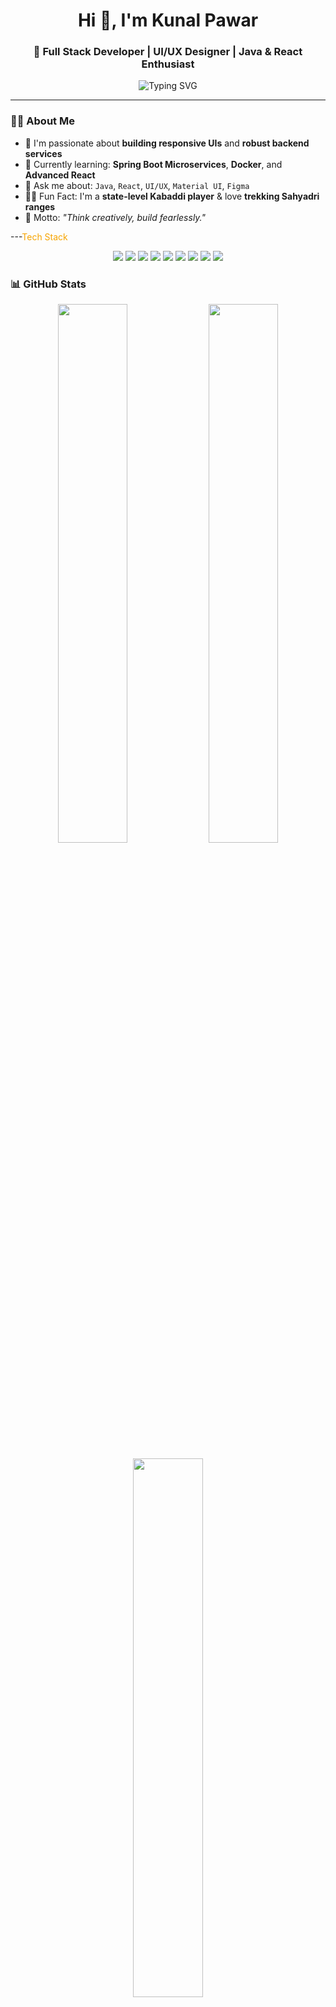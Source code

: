 <h1 align="center">Hi 👋, I'm Kunal Pawar</h1>
<h3 align="center">🚀 Full Stack Developer | UI/UX Designer | Java & React Enthusiast</h3>

<p align="center">
  <img src="https://readme-typing-svg.demolab.com?font=Fira+Code&duration=3000&pause=1000&color=F6A400&center=true&vCenter=true&width=450&lines=Code+with+purpose.+Design+with+passion." alt="Typing SVG" />
</p>

---

### 👨‍💻 About Me

- 🎯 I'm passionate about **building responsive UIs** and **robust backend services**
- 🌱 Currently learning: **Spring Boot Microservices**, **Docker**, and **Advanced React**
- 💬 Ask me about: `Java`, `React`, `UI/UX`, `Material UI`, `Figma`
- 🧗‍♂️ Fun Fact: I'm a **state-level Kabaddi player** & love **trekking Sahyadri ranges**
- 🧠 Motto: *"Think creatively, build fearlessly."*

---<span style="color:#f6a400">Tech Stack</span>
<p align="center"> <img src="https://img.shields.io/badge/HTML5-E34F26?style=for-the-badge&logo=html5&logoColor=white" /> <img src="https://img.shields.io/badge/CSS3-1572B6?style=for-the-badge&logo=css3&logoColor=white" /> <img src="https://img.shields.io/badge/JavaScript-F7DF1E?style=for-the-badge&logo=javascript&logoColor=black" /> <img src="https://img.shields.io/badge/React-20232A?style=for-the-badge&logo=react&logoColor=61DAFB" /> <img src="https://img.shields.io/badge/Java-007396?style=for-the-badge&logo=java&logoColor=white" /> <img src="https://img.shields.io/badge/SpringBoot-6DB33F?style=for-the-badge&logo=spring-boot&logoColor=white" /> <img src="https://img.shields.io/badge/SQL-003B57?style=for-the-badge&logo=postgresql&logoColor=white" /> <img src="https://img.shields.io/badge/MySQL-005C84?style=for-the-badge&logo=mysql&logoColor=white" /> <img src="https://img.shields.io/badge/Postman-FF6C37?style=for-the-badge&logo=postman&logoColor=white" /> </p>


### 📊 GitHub Stats

<p align="center">
  <img src="https://github-readme-stats.vercel.app/api?username=kunalpawar55&show_icons=true&theme=tokyonight" width="47%" />
  <img src="https://github-readme-streak-stats.herokuapp.com/?user=kunalpawar55&theme=tokyonight" width="47%" />
</p>
<p align="center">
  <img src="https://github-readme-stats.vercel.app/api/top-langs/?username=kunalpawar55&layout=compact&theme=tokyonight" width="47%" />
</p>

---

### 📂 Featured Projects

- ✨ [Personal Portfolio](https://kunalpawarportfolio.netlify.app/)
- 💼 [Admin Dashboard UI](#)
- 🌐 [Cafe Ordering System](https://city-cafe-dhule.netlify.app/)

---

### 🌐 Connect With Me

[![LinkedIn](https://img.shields.io/badge/Kunal%20Pawar-blue?style=flat&logo=linkedin)](https://www.linkedin.com/in/kunal-pawar-4b6942289?utm_source=share&utm_campaign=share_via&utm_content=profile&utm_medium=android_app)  
[![Portfolio](https://img.shields.io/badge/My%20Portfolio-black?style=flat&logo=firefox)](https://your-portfolio-link.com)  
[![Gmail](https://img.shields.io/badge/Gmail-red?style=flat&logo=gmail)](mailto:your@email.com)

---
